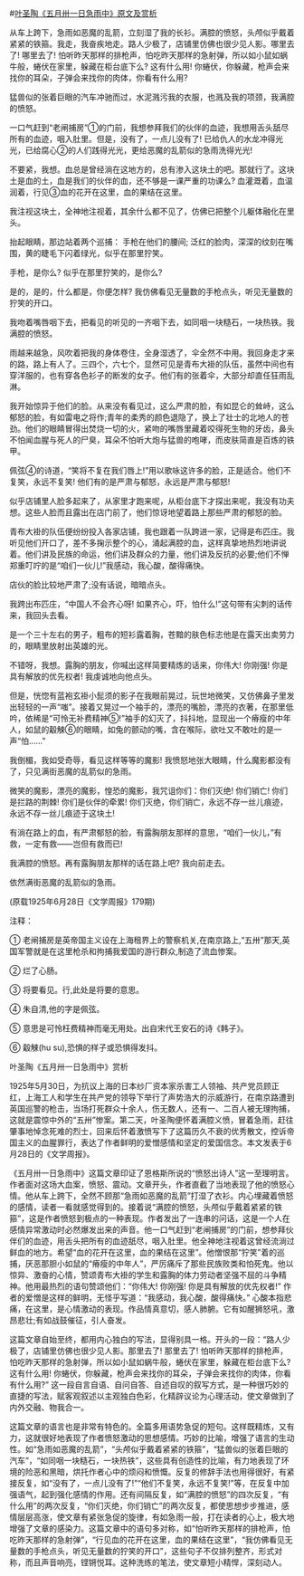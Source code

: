 #[叶圣陶《五月卅一日急雨中》原文及赏析](https://www.vrrw.net/wx/9197.html)

从车上跨下，急雨如恶魔的乱箭，立刻湿了我的长衫。满腔的愤怒，头颅似乎戴着紧紧的铁箍。我走，我奋疾地走。路人少极了，店铺里仿佛也很少见人影。哪里去了! 哪里去了! 怕听昨天那样的排枪声，怕吃昨天那样的急射弹，所以如小鼠如蜗牛般，蜷伏在家里，躲藏在柜台底下么? 这有什么用! 你蜷伏，你躲藏，枪声会来找你的耳朵，子弹会来找你的肉体，你看有什么用?

猛兽似的张着巨眼的汽车冲驰而过，水泥溅污我的衣服，也溅及我的项颈，我满腔的愤怒。

一口气赶到“老闸捕房”①的门前，我想参拜我们的伙伴的血迹，我想用舌头舐尽所有的血迹，咽入肚里。但是，没有了，一点儿没有了! 已给仇人的水龙冲得光光，已给腐心②的人们践得光光，更给恶魔的乱箭似的急雨洗得光光!

不要紧，我想。血总是曾经淌在这地方的，总有渗入这块土的吧。那就行了。这块土是血的土，血是我们的伙伴的血，还不够是一课严重的功课么? 血灌溉着，血温润着，行见③血的花开在这里，血的果结在这里。

我注视这块土，全神地注视着，其余什么都不见了，仿佛已把整个儿躯体融化在里头。



抬起眼睛，那边站着两个巡捕： 手枪在他们的腰间; 泛红的脸肉，深深的纹刻在嘴围，黄的睫毛下闪着绿光，似乎在那里狞笑。

手枪，是你么? 似乎在那里狞笑的，是你么?

是的，是的，什么都是，你便怎样? 我仿佛看见无量数的手枪点头，听见无量数的狞笑的开口。

我吻着嘴唇咽下去，把看见的听见的一齐咽下去，如同咽一块糙石，一块热铁。我满腔的愤怒。

雨越来越急，风吹着把我的身体卷住，全身湿透了，伞全然不中用。我回身走才来的路，路上有人了。三四个，六七个，显然可见是青布大褂的队伍，虽然中间也有穿洋服的，也有穿各色衫子的断发的女子。他们有的张着伞，大部分却直任狂雨乱淋。

我开始惊异于他们的脸。从来没有看见过，这么严肃的脸，有如昆仑的耸峙，这么郁怒的脸，有如雷电之将作;青年的柔秀的颜色退隐了，换上了壮士的北地人的苍劲。他们的眼睛冒得出焚烧一切的火，紧吻的嘴唇里藏着咬得死生物的牙齿，鼻头不怕闻血腥与死人的尸臭，耳朵不怕听大炮与猛兽的咆哮，而皮肤简直是百炼的铁甲。

佩弦④的诗道，“笑将不复在我们唇上!”用以歌咏这许多的脸，正是适合。他们不复笑，永远不复笑! 他们有的是严肃与郁怒，永远是严肃与郁怒!

似乎店铺里人脸多起来了，从家里才跑来呢，从柜台底下才探出来呢，我没有功夫想。这些人脸而且露出在店门前了，他们惊讶地望着路上那些严肃的郁怒的脸。

青布大褂的队伍便纷纷投入各家店铺，我也跟着一队跨进一家，记得是布匹庄。我听见他们开口了，差不多掬示整个的心，涌起满腔的血，这样真挚地热烈地讲说着。他们讲及民族的命运，他们讲及群众的力量，他们讲及反抗的必要;他们不惮郑重叮咛的是“咱们一伙儿!”我感动，我心酸，酸得痛快。

店伙的脸比较地严肃了;没有话说，暗暗点头。

我跨出布匹庄，“中国人不会齐心呀! 如果齐心，吓，怕什么!”这句带有尖刺的话传来，我回头去看。

是一个三十左右的男子，粗布的短衫露着胸，苍黯的肤色标志他是在露天出卖劳力的，眼睛里放射出英雄的光。

不错呀，我想。露胸的朋友，你喊出这样简要精炼的话来，你伟大! 你刚强! 你是具有解放的优先权者! 我虔诚地向他点头。

但是，恍惚有蓝袍玄褂小髭须的影子在我眼前晃过，玩世地微笑，又仿佛鼻子里发出轻轻的一声“嗤”。接着又晃过一个袖手的，漂亮的嘴脸，漂亮的衣著，在那里低吟，依稀是“可怜无补费精神⑤!”袖手的幻灭了，抖抖地，显现出一个瘠瘦的中年人，如鼠的觳觫⑥的眼睛，如兔的颤动的嘴，含在喉际，欲吐又不敢吐的是一声“怕……”

我倒楣，我如受奇辱，看见这样等等的魔影! 我愤怒地张大眼睛，什么魔影都没有了，只见满街恶魔的乱箭似的急雨。

微笑的魔影，漂亮的魔影，惶恐的魔影，我咒诅你们：你们灭绝! 你们销亡! 你们是拦路的荆棘! 你们是伙伴的牵累! 你们灭绝，你们销亡，永远不存一丝儿痕迹，永远不存一丝儿痕迹于这块土!

有淌在路上的血，有严肃郁怒的脸，有露胸朋友那样的意思，“咱们一伙儿，”有救，一定有救——岂但有救而已!

我满腔的愤怒。再有露胸朋友那样的话在路上吧? 我向前走去。

依然满街恶魔的乱箭似的急雨。

(原载1925年6月28日《文学周报》179期)

注释：

① 老闸捕房是英帝国主义设在上海租界上的警察机关,在南京路上,“五卅”那天,英国军警就是在这里枪杀和拘捕我爱国的游行群众,制造了流血惨案。

② 烂了心肠。

③ 将要看见。行,此处是将要的意思。

④ 朱自清,他的字是佩弦。

⑤ 意思是可怜枉费精神而毫无用处。出自宋代王安石的诗《韩子》。

⑥ 觳觫(hu su),恐惧的样子或恐惧得发抖。

叶圣陶《五月卅一日急雨中》赏析

1925年5月30日，为抗议上海的日本纱厂资本家杀害工人领袖、共产党员顾正红，上海工人和学生在共产党的领导下举行了声势浩大的示威游行，在南京路遭到英国巡警的枪击，当场打死群众十余人，伤无数人，还有一、二百人被无理拘捕，这就是震惊中外的“五卅”惨案。第二天，叶圣陶便怀着满腔义愤，冒着急雨，赶往肇事地悼念死难的烈士，回来后怀着激愤写下了这篇历久不衰的优秀散文，控诉帝国主义的血腥罪行，表达了作者鲜明的爱憎感情和坚定的爱国信念。本文发表于6月28日的《文学周报》。

《五月卅一日急雨中》这篇文章印证了恩格斯所说的“愤怒出诗人”这一至理明言。作者面对这场大血案，愤怒、震动。文章开头，作者直截了当地表现了他的愤怒心情。他从车上跨下，全然不顾那“急雨如恶魔的乱箭”打湿了衣衫。内心埋藏着愤怒的感情，读者一看就感觉得到的。接着说“满腔的愤怒，头颅似乎戴着紧紧的铁箍”，这是作者愤怒到极点的一种表现。作者发出了一连串的问话，这是一个人在感情异常激动时必然爆发出来的声音。他一口气赶到“老闸捕房”的门前，想参拜伙伴们的血迹，用舌头把所有的血迹舐尽，咽入肚里。他全神地注视着这曾经流淌过鲜血的地方。希望“血的花开在这里，血的果结在这里”。他憎恨那“狞笑”着的巡捕，厌恶那胆小如鼠的“瘠瘦的中年人”，严厉痛斥了那些民族败类和怕死鬼。他以惊异、激奋的心情，赞颂青布大褂的学生和露胸的体力劳动者坚强不屈的斗争精神。他用最热烈的语句赞颂他们：“你伟大! 你刚强! 你是具有解放的优先权者!” 作者的爱憎是这样的鲜明，无怪乎写道：“我感动，我心酸，酸得痛快。” 心酸本指悲痛，在这里，是心情激动的表现。作品情真意切，感人肺腑。它有如醒狮怒吼，激昂悲壮;有如战鼓催征，引人奋发。

这篇文章自始至终，都用内心独白的写法，显得别具一格。开头的一段：“路人少极了，店铺里仿佛也很少见人影。那里去了! 那里去了! 怕听昨天那样的排枪声，怕吃昨天那样的急射弹，所以如小鼠如蜗牛般，蜷伏在家里，躲藏在柜台底下么? 这有什么用! 你蜷伏，你躲藏，枪声会来找你的耳朵，子弹会来找你的肉体，你看有什么用?” 这一段自言自语、自问自答、自述自叹的叙写方式，是一种很巧妙的直捷的写法，赋客观叙述以主观独白色彩，化精辟议论为心理活动，使文章做到了内外交融、物我合一。

这篇文章的语言也是非常有特色的。全篇多用语势急促的短句。这样既精炼，又有力，这就很好地表现了作者愤怒激动的思想感情。巧妙的比喻，增强了语言的生动性。如“急雨如恶魔的乱箭”，“头颅似乎戴着紧紧的铁箍”，“猛兽似的张着巨眼的汽车”，“如同咽一块糙石，一块热铁”，这些具有创造性的比喻，有力地表现了环境的险恶和黑暗，烘托作者心中的烦闷和愤慨。反复的修辞手法也用得很好，有紧接反复，如“没有了，一点儿没有了!”“他们不复笑，永远不复笑!”等，在反复中加强语气，起到强化感情的作用。还有间隔反复，如“满腔的愤怒”的四次反复，“有什么用”的两次反复，“你们灭绝，你们销亡”的两次反复，都使思想步步推进，感情层层高涨，使文章有紧张急促的旋律，有如急雨一般，打在读者的心上，极大地增强了文章的感染力。这篇文章中的语句多对称，如“怕听昨天那样的排枪声，怕吃昨天那样的急射弹”，“行见血的花开在这里，血的果结在这里”，“我仿佛看见无量数的手枪点头，听见无量数的狞笑的开口”，这些句子不仅排列整齐，形式对称，而且声音响亮，铿锵悦耳。这种洗练的笔法，使文章短小精悍，深刻动人。


